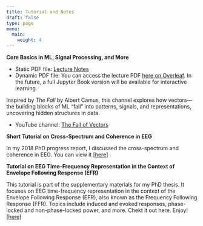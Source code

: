 ```yaml
---
title: Tutorial and Notes
draft: false
type: page
menu:
  main:
    weight: 4
---
```

**Core Basics in ML, Signal Processing, and More**

- Static PDF file: [Lecture Notes](https://drive.google.com/file/d/1988qrCvkNBW9cMu4tK26waSTcn7tkrGc/view?usp=drive_link)  
- Dynamic PDF file: You can access the lecture PDF [here on Overleaf](https://www.overleaf.com/read/jkrnvmtygjvq#7bdfdd). In the future, a full Jupyter Book version will be available for interactive learning.  

Inspired by *The Fall* by Albert Camus, this channel explores how vectors—the building blocks of ML “fall” into patterns, signals, and representations, uncovering hidden structures in data.  

- YouTube channel: [The Fall of Vectors](https://www.youtube.com/@TheFallOfVectors)




**Short Tutorial on Cross-Spectrum and Coherence in EEG**

In my 2018 PhD progress report, I discussed the cross-spectrum and coherence in EEG. You can view it [[here]](https://drive.google.com/file/d/1bfLubvkt43VaJ6wpPj8LKAhvhSeWkeXt/view?usp=drive_link)


**Tutorial on EEG Time-Frequency Representation in the Context of Envelope Following Response (EFR)**

This tutorial is part of the supplementary materials for my PhD thesis. It focuses on EEG time-frequency representation in the context of the Envelope Following Response (EFR), also known as the Frequency Following Response (FFR). Topics include induced and evoked responses, phase-locked and non-phase-locked power, and more.  Chekt it out here. Enjoy! 
[[here]](https://drive.google.com/file/d/1LSXZDMnBJ-YVPAUtnVuz1CYkDSdJWveN/view?usp=drive_link)




